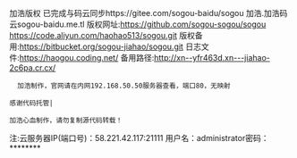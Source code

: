 加浩版权
已完成与码云同步https://gitee.com/sogou-baidu/sogou
加浩.加浩码云sogou-baidu.me.tl
版权网址:https://github.com/sogou-sogou/sogou
https://code.aliyun.com/haohao513/sogou.git
版权备用:https://bitbucket.org/sogou-jiahao/sogou.git
日志文件:https://haogou.coding.net/
备用路径:http://xn--yfr463d.xn---jiahao-2c6pa.cr.cx/   
       
       
      加浩制作，官网请在内网192.168.50.50服务器查看，端口80，无映射
                                                                                                                                                                                                                                                                                             感谢代码托管|
                                                                                                                                    加浩心血制作，请勿复制源代码转载！                                                                                                                                                         
                                                                                                                                                                                                                                                                                             
注:云服务器IP(端口号)：58.221.42.117:21111
用户名：administrator密码：********
